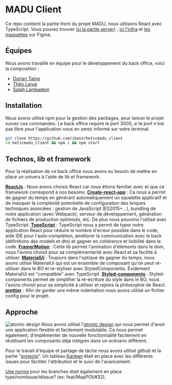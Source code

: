 
# MADU Client

Ce repo contient la partie front du projet MADU, nous utilisons React avec TypeScript. Vous pouvez trouver [ici la partie server](https://github.com/PierreTurnbull/heticmadu_api)) , [ici l'infra](https://github.com/PierreTurnbull/heticmadu) et [les maquettes](https://www.figma.com/file/6aBGYH8gCnCshGk8tuRqIP/Back-office) sur Figma.

## Équipes

Nous avons travaillé en équipe pour le développement du back office, voici la composition : 

 - [Dorian Taing](https://github.com/doriantaing)
 - [Théo Larue](https://github.com/Theo-LARUE)
 - [Salah Lamkadem](https://github.com/ikonx)

## Installation

Nous avons utilisé npm pour la gestion des packages, pour lancer le projet suivez ces commandes. Le back office require le port 3000, si le port n'est pas libre pour l'application vous en serez informé sur votre terminal.

```bash
git clone https://github.com/ikonx/heticmadu_client
cd heticmadu_client && npm i && npm start
```


## Technos, lib et framework

Pour la réalisation de ce back office nous avons eu besoin de mettre en place un univers à l'aide de lib et framework.

**[ReactJs](https://github.com/facebook/react)** : Nous avons choisis React car nous étions familier avec et que ce framework correspond à nos besoins.
**[Create-react-app](https://github.com/facebook/create-react-app)** : Ca nous a permit de gagner du temps en générant automatiquement un squelette applicatif et de masquer la complexité potentielle de configuration des briques techniques associées : gestion de JavaScript (ES2015+...), bundling de notre application (avec Webpack), serveur de développement, génération de fichiers de production optimisés, etc. De plus nous pouvons l'utilisé avec TypeScript.
**[TypeScript](https://github.com/facebook/react)** :  TypeScript nous a permit de typer notre application React pour réduire le nombre d'erreur possible dans le code, aide IDE pour l'auto-complétion, améliorer la communication avec le back (définitions des models et dto) et gagner en cohérence et lisibilité dans le code.
**[FramerMotion](https://www.framer.com/api/motion/)** : Cette lib permet l'animation d'éléments dans le dom, nous l'avons choisit pour sa complémentarité avec React et sa facilité à utiliser.
**[MaterialUi](https://material-ui.com/)** : Toujours dans l'optique de gagner du temps, nous avons utilisé MaterialUi qui est un ensemble de composant qu'on peut ré-utiliser dans le BO et re-styliser avec StyledComponents. Évidement MaterialUi est "compatible" avec TypeScript.
**[Styled-components](https://styled-components.com/)** : Styled-components permet de simplifier la ré-écriture du style dans le BO, nous l'avons choisit pour sa simplicité à utiliser et rejoins la philosophie de React.
**[prettier](https://github.com/ikonx/heticmadu_client/blob/master/.prettierrc.js)** : Afin de garder une même indentation nous avons utilisé un fichier config pour le projet. 

## Approche

![atomic design](https://user-images.githubusercontent.com/4838076/33235048-d083dca6-d217-11e7-9aea-9a5ef5ae6fe7.png)
Nous avons utilisé l'[atomic design](https://github.com/danilowoz/react-atomic-design) qui nous permet d'avoir une application flexible et facilement modulable. Ca nous permet également, d'implémenter de nouvelle fonctionnalité facilement en réutilisant les composants déjà intégrés dans un scénario différent.


Pour le travail d'équipe et partage de tâche nous avons utilisé github et la partie "[projects](https://github.com/ikonx/heticmadu_client/projects/1)". 
Un tableau [Kanban](https://github.com/ikonx/heticmadu_client/projects/1) était en place avec les différents issues pour faciliter l'attribution et le suivi de l'avancement. 

[Une norme](https://github.com/ikonx/heticmadu_client/network) pour les branches était également en place type/nomIssue/idIssue? (ex: feat/MapPOI/#32).